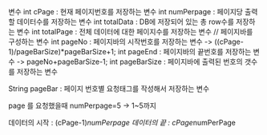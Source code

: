 변수 
int cPage  : 현재 페이지번호를 저장하는 변수
int numPerpage : 페이지당 출력할 데이터수를 저장하는 변수
int totalData : DB에 저장되어 있는 총 row수를 저장하는 변수
int totalPage : 전체 데이터에 대한 페이지수를 저장하는 변수
// 페이지바를 구성하는 변수
int pageNo : 페이지바의 시작번호를 저장하는 변수
	-> ((cPage-1)/pageBarSize)*pageBarSize+1;
int pageEnd : 페이지바의 끝번호를 저장하는 변수
	-> pageNo+pageBarSize-1;
int pageBarSize : 페이지바에 출력된 번호의 갯수를 저장하는 변수

String pageBar : 페이지 번호별 요청태그를 작성해서 저장하는 변수

page 를 요청했을때 numPerpage=5 -> 1~5까지 

데이터의 시작 : (cPage-1)*numPerpage
데이터의 끝 : cPage*numPerPage
